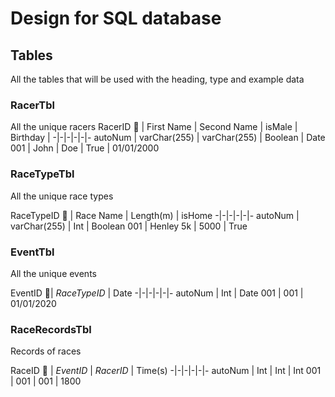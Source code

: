 # Design for SQL database

## Tables

All the tables that will be used with the heading, type and example data

### RacerTbl

All the unique racers
RacerID :key: | First Name | Second Name | isMale | Birthday |
-|-|-|-|-|-
autoNum | varChar(255) | varChar(255) | Boolean | Date
001 | John | Doe | True | 01/01/2000

### RaceTypeTbl

All the unique race types

RaceTypeID :key: | Race Name | Length(m) | isHome
-|-|-|-|-|-
autoNum | varChar(255) | Int | Boolean
001 | Henley 5k | 5000 | True

### EventTbl

All the unique events

EventID :key:| _RaceTypeID_ | Date
-|-|-|-|-|-
autoNum | Int | Date
001 | 001 | 01/01/2020

### RaceRecordsTbl

Records of races

RaceID :key: | _EventID_ | _RacerID_ | Time(s)
-|-|-|-|-|-
autoNum | Int | Int | Int
001 | 001 | 001 | 1800
